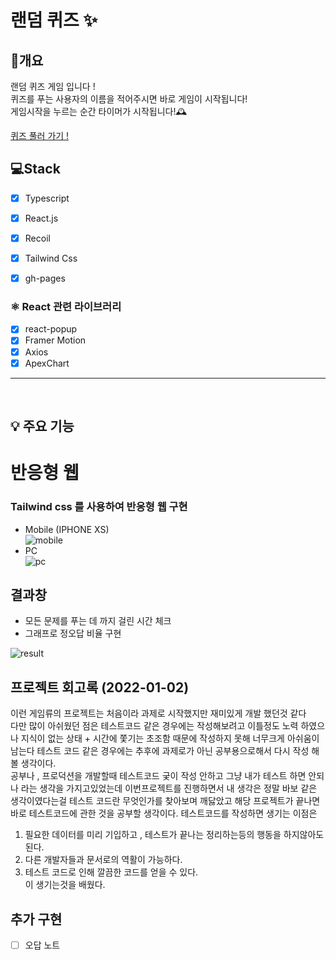 # 랜덤 퀴즈 ✨

## 📖개요
랜덤 퀴즈 게임 입니다 !<br />
퀴즈를 푸는 사용자의 이름을 적어주시면 바로 게임이 시작됩니다!<br />
게임시작을 누르는 순간 타이머가 시작됩니다!🕰<br />


[퀴즈 풀러 가기 !](https://seung-gumon.github.io/quiz-app-front/)



## 💻Stack
- [X] Typescript
- [X] React.js
- [X] Recoil
- [X] Tailwind Css
- [X] gh-pages


### ⚛️ React 관련 라이브러리
- [X] react-popup
- [X] Framer Motion
- [X] Axios
- [X] ApexChart

<hr />
<br />

## 💡 주요 기능
# 반응형 웹
### Tailwind css 를 사용하여 반응형 웹 구현
- Mobile (IPHONE XS)
   <br />
   ![mobile](https://user-images.githubusercontent.com/64651532/147872243-f503d303-1c6f-41c4-8ea8-9b435a1986ad.jpg)
- PC
  <br />
  ![pc](https://user-images.githubusercontent.com/64651532/147872284-2b3405c7-10c6-4de0-a602-c8f64ed17b2f.png)




## 결과창
- 모든 문제를 푸는 데 까지 걸린 시간 체크
- 그래프로 정오답 비율 구현

![result](https://user-images.githubusercontent.com/64651532/147873436-f8ea6520-f5de-44dd-9cd0-b35dd2df7cbf.png)



## 프로젝트 회고록 (2022-01-02)
이런 게임류의 프로젝트는 처음이라 과제로 시작했지만 재미있게 개발 했던것 같다<br/>
다만 많이 아쉬웠던 점은 테스트코드 같은 경우에는 작성해보려고 이틀정도 노력 하였으나 지식이 없는 상태 + 시간에 쫓기는 초조함 때문에 작성하지 못해 너무크게 아쉬움이 남는다
테스트 코드 같은 경우에는 추후에 과제로가 아닌 공부용으로해서 다시 작성 해볼 생각이다.<br/>
공부나 , 프로덕션을 개발할때 테스트코드 궂이 작성 안하고 그냥 내가 테스트 하면 안되나 라는 생각을 가지고있었는데 이번프로젝트를 진행하면서 내 생각은 정말 바보 같은 생각이였다는걸 테스트 코드란 무엇인가를 찾아보며 깨닳았고
해당 프로젝트가 끝나면 바로 테스트코드에 관한 것을 공부할 생각이다.
테스트코드를 작성하면 생기는 이점은 <br/>
1. 필요한 데이터를 미리 기입하고 , 테스트가 끝나는 정리하는등의 행동을 하지않아도 된다.
2. 다른 개발자들과 문서로의 역활이 가능하다.
3. 테스트 코드로 인해 깔끔한 코드를 얻을 수 있다. <br/>
이 생기는것을 배웠다.

## 추가 구현
- [ ] 오답 노트